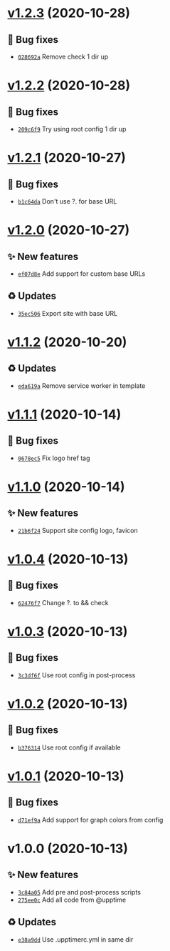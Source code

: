 # [v1.2.3](https://github.com/upptime/status-page/compare/v1.2.2...v1.2.3) (2020-10-28)

## 🐛 Bug fixes

- [`028692a`](https://github.com/upptime/status-page/commit/028692a)  Remove check 1 dir up

# [v1.2.2](https://github.com/upptime/status-page/compare/v1.2.1...v1.2.2) (2020-10-28)

## 🐛 Bug fixes

- [`209c6f9`](https://github.com/upptime/status-page/commit/209c6f9)  Try using root config 1 dir up

# [v1.2.1](https://github.com/upptime/status-page/compare/v1.2.0...v1.2.1) (2020-10-27)

## 🐛 Bug fixes

- [`b1c64da`](https://github.com/upptime/status-page/commit/b1c64da)  Don&#x27;t use ?. for base URL

# [v1.2.0](https://github.com/upptime/status-page/compare/v1.1.2...v1.2.0) (2020-10-27)

## ✨ New features

- [`ef07d8e`](https://github.com/upptime/status-page/commit/ef07d8e)  Add support for custom base URLs

## ♻️ Updates

- [`35ec506`](https://github.com/upptime/status-page/commit/35ec506)  Export site with base URL

# [v1.1.2](https://github.com/upptime/status-page/compare/v1.1.1...v1.1.2) (2020-10-20)

## ♻️ Updates

- [`eda619a`](https://github.com/upptime/status-page/commit/eda619a)  Remove service worker in template

# [v1.1.1](https://github.com/upptime/status-page/compare/v1.1.0...v1.1.1) (2020-10-14)

## 🐛 Bug fixes

- [`0678ec5`](https://github.com/upptime/status-page/commit/0678ec5)  Fix logo href tag

# [v1.1.0](https://github.com/upptime/status-page/compare/v1.0.4...v1.1.0) (2020-10-14)

## ✨ New features

- [`21b6f24`](https://github.com/upptime/status-page/commit/21b6f24)  Support site config logo, favicon

# [v1.0.4](https://github.com/upptime/status-page/compare/v1.0.3...v1.0.4) (2020-10-13)

## 🐛 Bug fixes

- [`62476f7`](https://github.com/upptime/status-page/commit/62476f7)  Change ?. to &amp;&amp; check

# [v1.0.3](https://github.com/upptime/status-page/compare/v1.0.2...v1.0.3) (2020-10-13)

## 🐛 Bug fixes

- [`3c3df6f`](https://github.com/upptime/status-page/commit/3c3df6f)  Use root config in post-process

# [v1.0.2](https://github.com/upptime/status-page/compare/v1.0.1...v1.0.2) (2020-10-13)

## 🐛 Bug fixes

- [`b376314`](https://github.com/upptime/status-page/commit/b376314)  Use root config if available

# [v1.0.1](https://github.com/upptime/status-page/compare/v1.0.0...v1.0.1) (2020-10-13)

## 🐛 Bug fixes

- [`d71ef9a`](https://github.com/upptime/status-page/commit/d71ef9a)  Add support for graph colors from config

# v1.0.0 (2020-10-13)

## ✨ New features

- [`3c84a05`](https://github.com/upptime/status-page/commit/3c84a05)  Add pre and post-process scripts
- [`275ee0c`](https://github.com/upptime/status-page/commit/275ee0c)  Add all code from @upptime

## ♻️ Updates

- [`e38a9dd`](https://github.com/upptime/status-page/commit/e38a9dd)  Use .upptimerc.yml in same dir

